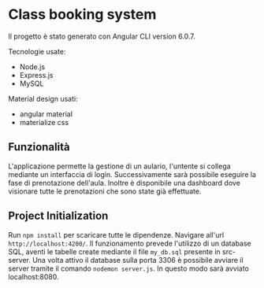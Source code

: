 # Class booking system
Il progetto è stato generato con Angular CLI version 6.0.7.

Tecnologie usate:
- Node.js
- Express.js
- MySQL

Material design usati:
- angular material
- materialize css

## Funzionalità
L'applicazione permette la gestione di un aulario, l'untente si collega mediante un interfaccia di
login. Successivamente sarà possibile eseguire la fase di prenotazione dell'aula. Inoltre è disponibile una
dashboard dove visionare tutte le prenotazioni che sono state già effettuate.


## Project Initialization

Run `npm install` per scaricare tutte le dipendenze. Navigare all'url `http://localhost:4200/`.
Il funzionamento prevede l'utilizzo di un database SQL, aventi le tabelle create mediante il file
`my_db.sql` presente in src-server. Una volta attivo il database sulla porta 3306 è possibile avviare il server tramite il
comando `nodemon server.js`. In questo modo sarà avviato localhost:8080.


